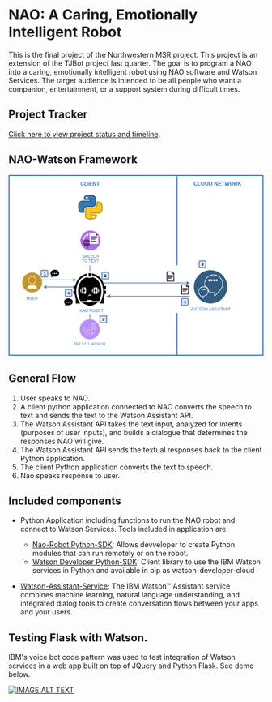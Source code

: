 # NAO: A Caring, Emotionally Intelligent Robot

This is the final project of the Northwestern MSR project. This project is an extension of the TJBot project last quarter. The goal is to program a NAO into a caring, emotionally intelligent robot using NAO software and Watson Services. The target audience is intended to be all people who want a companion, entertainment, or a support system during difficult times.

## Project Tracker

 [Click here to view project status and timeline](https://docs.google.com/spreadsheets/d/1U-bm2-uXRQx1xlUcq1asHpyyIms6dJSCPX-FGHYObo8/edit#gid=1161341563). 

 ## NAO-Watson Framework

 ![](images/NAO_Watson_Architecture.png)

 ## General Flow

1. User speaks to NAO.
2. A client python application connected to NAO converts the speech to text and sends the text to the Watson Assistant API. 
3. The Watson Assistant API takes the text input, analyzed for intents (purposes of user inputs), and builds a dialogue that determines the responses NAO will give.
4. The Watson Assistant API sends the textual responses back to the client Python application.
5. The client Python application converts the text to speech.
6. Nao speaks response to user. 

## Included components

* Python Application including functions to run the NAO robot and connect to Watson Services. Tools included in application are:
  * [Nao-Robot Python-SDK](http://doc.aldebaran.com/2-1/dev/python/index.html): Allows devveloper to create Python modules that can run remotely or on the robot.
  * [Watson Developer Python-SDK](https://github.com/watson-developer-cloud/python-sdk): Client library to use the IBM Watson services in Python and available in pip as watson-developer-cloud

* [Watson-Assistant-Service](https://cloud.ibm.com/apidocs/assistant): The IBM Watson™ Assistant service combines machine learning, natural language understanding, and integrated dialog tools to create conversation flows between your apps and your users.

## Testing Flask with Watson. 

 IBM's voice bot code pattern was used to test integration of Watson services in a web app built on top of JQuery and Python Flask. See demo below. 

 [![IMAGE ALT TEXT](http://img.youtube.com/vi/enxMyH2EoZw/0.jpg)](http://www.youtube.com/watch?v=enxMyH2EoZw "Flask Watson Testing")



